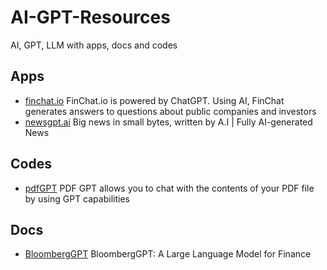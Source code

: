 # AI-GPT-Resources
AI, GPT, LLM with apps, docs and codes


## Apps 
- [finchat.io](https://finchat.io/) FinChat.io is powered by ChatGPT. Using AI, FinChat generates answers to questions about public companies and investors
- [newsgpt.ai](https://newsgpt.ai/) Big news in small bytes, written by A.I | Fully AI-generated News

## Codes
- [pdfGPT](https://github.com/bhaskatripathi/pdfGPT) PDF GPT allows you to chat with the contents of your PDF file by using GPT capabilities

## Docs
- [BloombergGPT](https://arxiv.org/abs/2303.17564) BloombergGPT: A Large Language Model for Finance



